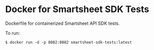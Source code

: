 # Docker for Smartsheet SDK Tests

Dockerfile for containerized Smartsheet API SDK tests.

To run:

```
$ docker run -d -p 8082:8082 smartsheet-sdk-tests:latest
```
